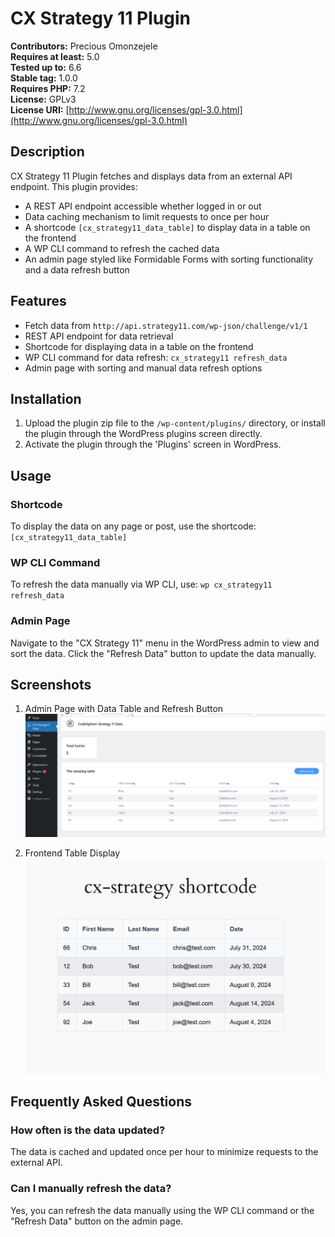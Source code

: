 # CX Strategy 11 Plugin

**Contributors:** Precious Omonzejele  
**Requires at least:** 5.0  
**Tested up to:** 6.6  
**Stable tag:** 1.0.0  
**Requires PHP:** 7.2  
**License:** GPLv3  
**License URI:** [http://www.gnu.org/licenses/gpl-3.0.html](http://www.gnu.org/licenses/gpl-3.0.html)  

## Description

CX Strategy 11 Plugin fetches and displays data from an external API endpoint. This plugin provides:

- A REST API endpoint accessible whether logged in or out
- Data caching mechanism to limit requests to once per hour
- A shortcode `[cx_strategy11_data_table]` to display data in a table on the frontend
- A WP CLI command to refresh the cached data
- An admin page styled like Formidable Forms with sorting functionality and a data refresh button

## Features

- Fetch data from `http://api.strategy11.com/wp-json/challenge/v1/1`
- REST API endpoint for data retrieval
- Shortcode for displaying data in a table on the frontend
- WP CLI command for data refresh: `cx_strategy11 refresh_data`
- Admin page with sorting and manual data refresh options

## Installation

1. Upload the plugin zip file to the `/wp-content/plugins/` directory, or install the plugin through the WordPress plugins screen directly.
2. Activate the plugin through the 'Plugins' screen in WordPress.

## Usage

### Shortcode

To display the data on any page or post, use the shortcode: `[cx_strategy11_data_table]`

### WP CLI Command

To refresh the data manually via WP CLI, use: `wp cx_strategy11 refresh_data`

### Admin Page

Navigate to the "CX Strategy 11" menu in the WordPress admin to view and sort the data. Click the "Refresh Data" button to update the data manually.

## Screenshots

1. Admin Page with Data Table and Refresh Button
   ![Admin Page](https://github.com/Preciousomonze/strategy-11-rest-test/blob/main/screenshots/screenshot1.png)

2. Frontend Table Display
   ![Frontend Table](https://github.com/Preciousomonze/strategy-11-rest-test/blob/main/screenshots/screenshot2.png)

## Frequently Asked Questions

### How often is the data updated?

The data is cached and updated once per hour to minimize requests to the external API.

### Can I manually refresh the data?

Yes, you can refresh the data manually using the WP CLI command or the "Refresh Data" button on the admin page.
